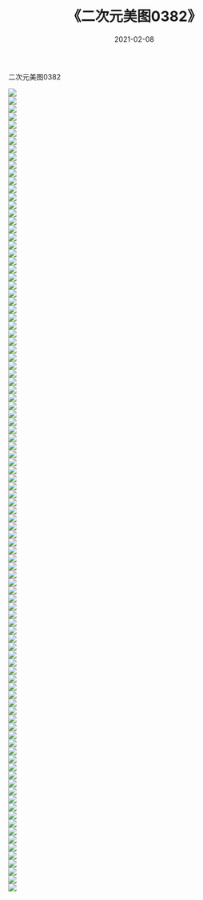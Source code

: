 ﻿---
layout: post
title:  《二次元美图0382》
date:   2021-02-08
img: http://imgx.orgx.ga/二次元/2021/二次元美图0382/000.jpg
categories: [美女, 清纯, 唯美]
---

二次元美图0382

 ![](http://imgx.orgx.ga/二次元/2021/二次元美图0382/001.jpg) <br>![](http://imgx.orgx.ga/二次元/2021/二次元美图0382/002.jpg) <br>![](http://imgx.orgx.ga/二次元/2021/二次元美图0382/003.jpg) <br>![](http://imgx.orgx.ga/二次元/2021/二次元美图0382/004.jpg) <br>![](http://imgx.orgx.ga/二次元/2021/二次元美图0382/005.jpg) <br>![](http://imgx.orgx.ga/二次元/2021/二次元美图0382/006.jpg) <br>![](http://imgx.orgx.ga/二次元/2021/二次元美图0382/007.jpg) <br>![](http://imgx.orgx.ga/二次元/2021/二次元美图0382/008.jpg) <br>![](http://imgx.orgx.ga/二次元/2021/二次元美图0382/009.jpg) <br>![](http://imgx.orgx.ga/二次元/2021/二次元美图0382/010.jpg) <br>![](http://imgx.orgx.ga/二次元/2021/二次元美图0382/011.jpg) <br>![](http://imgx.orgx.ga/二次元/2021/二次元美图0382/012.jpg) <br>![](http://imgx.orgx.ga/二次元/2021/二次元美图0382/013.jpg) <br>![](http://imgx.orgx.ga/二次元/2021/二次元美图0382/014.jpg) <br>![](http://imgx.orgx.ga/二次元/2021/二次元美图0382/015.jpg) <br>![](http://imgx.orgx.ga/二次元/2021/二次元美图0382/016.jpg) <br>![](http://imgx.orgx.ga/二次元/2021/二次元美图0382/017.jpg) <br>![](http://imgx.orgx.ga/二次元/2021/二次元美图0382/018.jpg) <br>![](http://imgx.orgx.ga/二次元/2021/二次元美图0382/019.jpg) <br>![](http://imgx.orgx.ga/二次元/2021/二次元美图0382/020.jpg) <br>![](http://imgx.orgx.ga/二次元/2021/二次元美图0382/021.jpg) <br>![](http://imgx.orgx.ga/二次元/2021/二次元美图0382/022.jpg) <br>![](http://imgx.orgx.ga/二次元/2021/二次元美图0382/023.jpg) <br>![](http://imgx.orgx.ga/二次元/2021/二次元美图0382/024.jpg) <br>![](http://imgx.orgx.ga/二次元/2021/二次元美图0382/025.jpg) <br>![](http://imgx.orgx.ga/二次元/2021/二次元美图0382/026.jpg) <br>![](http://imgx.orgx.ga/二次元/2021/二次元美图0382/027.jpg) <br>![](http://imgx.orgx.ga/二次元/2021/二次元美图0382/028.jpg) <br>![](http://imgx.orgx.ga/二次元/2021/二次元美图0382/029.jpg) <br>![](http://imgx.orgx.ga/二次元/2021/二次元美图0382/030.jpg) <br>![](http://imgx.orgx.ga/二次元/2021/二次元美图0382/031.jpg) <br>![](http://imgx.orgx.ga/二次元/2021/二次元美图0382/032.jpg) <br>![](http://imgx.orgx.ga/二次元/2021/二次元美图0382/033.jpg) <br>![](http://imgx.orgx.ga/二次元/2021/二次元美图0382/034.jpg) <br>![](http://imgx.orgx.ga/二次元/2021/二次元美图0382/035.jpg) <br>![](http://imgx.orgx.ga/二次元/2021/二次元美图0382/036.jpg) <br>![](http://imgx.orgx.ga/二次元/2021/二次元美图0382/037.jpg) <br>![](http://imgx.orgx.ga/二次元/2021/二次元美图0382/038.jpg) <br>![](http://imgx.orgx.ga/二次元/2021/二次元美图0382/039.jpg) <br>![](http://imgx.orgx.ga/二次元/2021/二次元美图0382/040.jpg) <br>![](http://imgx.orgx.ga/二次元/2021/二次元美图0382/041.jpg) <br>![](http://imgx.orgx.ga/二次元/2021/二次元美图0382/042.jpg) <br>![](http://imgx.orgx.ga/二次元/2021/二次元美图0382/043.jpg) <br>![](http://imgx.orgx.ga/二次元/2021/二次元美图0382/044.jpg) <br>![](http://imgx.orgx.ga/二次元/2021/二次元美图0382/045.jpg) <br>![](http://imgx.orgx.ga/二次元/2021/二次元美图0382/046.jpg) <br>![](http://imgx.orgx.ga/二次元/2021/二次元美图0382/047.jpg) <br>![](http://imgx.orgx.ga/二次元/2021/二次元美图0382/048.jpg) <br>![](http://imgx.orgx.ga/二次元/2021/二次元美图0382/049.jpg) <br>![](http://imgx.orgx.ga/二次元/2021/二次元美图0382/050.jpg) <br>![](http://imgx.orgx.ga/二次元/2021/二次元美图0382/051.jpg) <br>![](http://imgx.orgx.ga/二次元/2021/二次元美图0382/052.jpg) <br>![](http://imgx.orgx.ga/二次元/2021/二次元美图0382/053.jpg) <br>![](http://imgx.orgx.ga/二次元/2021/二次元美图0382/054.jpg) <br>![](http://imgx.orgx.ga/二次元/2021/二次元美图0382/055.jpg) <br>![](http://imgx.orgx.ga/二次元/2021/二次元美图0382/056.jpg) <br>![](http://imgx.orgx.ga/二次元/2021/二次元美图0382/057.jpg) <br>![](http://imgx.orgx.ga/二次元/2021/二次元美图0382/058.jpg) <br>![](http://imgx.orgx.ga/二次元/2021/二次元美图0382/059.jpg) <br>![](http://imgx.orgx.ga/二次元/2021/二次元美图0382/060.jpg) <br>![](http://imgx.orgx.ga/二次元/2021/二次元美图0382/061.jpg) <br>![](http://imgx.orgx.ga/二次元/2021/二次元美图0382/062.jpg) <br>![](http://imgx.orgx.ga/二次元/2021/二次元美图0382/063.jpg) <br>![](http://imgx.orgx.ga/二次元/2021/二次元美图0382/064.jpg) <br>![](http://imgx.orgx.ga/二次元/2021/二次元美图0382/065.jpg) <br>![](http://imgx.orgx.ga/二次元/2021/二次元美图0382/066.jpg) <br>![](http://imgx.orgx.ga/二次元/2021/二次元美图0382/067.jpg) <br>![](http://imgx.orgx.ga/二次元/2021/二次元美图0382/068.jpg) <br>![](http://imgx.orgx.ga/二次元/2021/二次元美图0382/069.jpg) <br>![](http://imgx.orgx.ga/二次元/2021/二次元美图0382/070.jpg) <br>![](http://imgx.orgx.ga/二次元/2021/二次元美图0382/071.jpg) <br>![](http://imgx.orgx.ga/二次元/2021/二次元美图0382/072.jpg) <br>![](http://imgx.orgx.ga/二次元/2021/二次元美图0382/073.jpg) <br>![](http://imgx.orgx.ga/二次元/2021/二次元美图0382/074.jpg) <br>![](http://imgx.orgx.ga/二次元/2021/二次元美图0382/075.jpg) <br>![](http://imgx.orgx.ga/二次元/2021/二次元美图0382/076.jpg) <br>![](http://imgx.orgx.ga/二次元/2021/二次元美图0382/077.jpg) <br>![](http://imgx.orgx.ga/二次元/2021/二次元美图0382/078.jpg) <br>![](http://imgx.orgx.ga/二次元/2021/二次元美图0382/079.jpg) <br>![](http://imgx.orgx.ga/二次元/2021/二次元美图0382/080.jpg) <br>![](http://imgx.orgx.ga/二次元/2021/二次元美图0382/081.jpg) <br>![](http://imgx.orgx.ga/二次元/2021/二次元美图0382/082.jpg) <br>![](http://imgx.orgx.ga/二次元/2021/二次元美图0382/083.jpg) <br>![](http://imgx.orgx.ga/二次元/2021/二次元美图0382/084.jpg) <br>![](http://imgx.orgx.ga/二次元/2021/二次元美图0382/085.jpg) <br>![](http://imgx.orgx.ga/二次元/2021/二次元美图0382/086.jpg) <br>![](http://imgx.orgx.ga/二次元/2021/二次元美图0382/087.jpg) <br>![](http://imgx.orgx.ga/二次元/2021/二次元美图0382/088.jpg) <br>![](http://imgx.orgx.ga/二次元/2021/二次元美图0382/089.jpg) <br>![](http://imgx.orgx.ga/二次元/2021/二次元美图0382/090.jpg) <br>![](http://imgx.orgx.ga/二次元/2021/二次元美图0382/091.jpg) <br>![](http://imgx.orgx.ga/二次元/2021/二次元美图0382/092.jpg) <br>![](http://imgx.orgx.ga/二次元/2021/二次元美图0382/093.jpg) <br>![](http://imgx.orgx.ga/二次元/2021/二次元美图0382/094.jpg) <br>![](http://imgx.orgx.ga/二次元/2021/二次元美图0382/095.jpg) <br>![](http://imgx.orgx.ga/二次元/2021/二次元美图0382/096.jpg) <br>![](http://imgx.orgx.ga/二次元/2021/二次元美图0382/097.jpg) <br>![](http://imgx.orgx.ga/二次元/2021/二次元美图0382/098.jpg) <br>![](http://imgx.orgx.ga/二次元/2021/二次元美图0382/099.jpg) <br>![](http://imgx.orgx.ga/二次元/2021/二次元美图0382/100.jpg) <br>